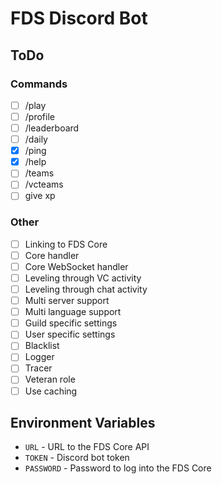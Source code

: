 # FDS Discord Bot

## ToDo
### Commands
- [ ] /play
- [ ] /profile
- [ ] /leaderboard
- [ ] /daily
- [x] /ping
- [x] /help
- [ ] /teams
- [ ] /vcteams
- [ ] give xp

### Other
- [ ] Linking to FDS Core
- [ ] Core handler
- [ ] Core WebSocket handler
- [ ] Leveling through VC activity
- [ ] Leveling through chat activity
- [ ] Multi server support
- [ ] Multi language support
- [ ] Guild specific settings
- [ ] User specific settings
- [ ] Blacklist
- [ ] Logger
- [ ] Tracer
- [ ] Veteran role
- [ ] Use caching

## Environment Variables
- `URL` - URL to the FDS Core API
- `TOKEN` - Discord bot token
- `PASSWORD` - Password to log into the FDS Core
